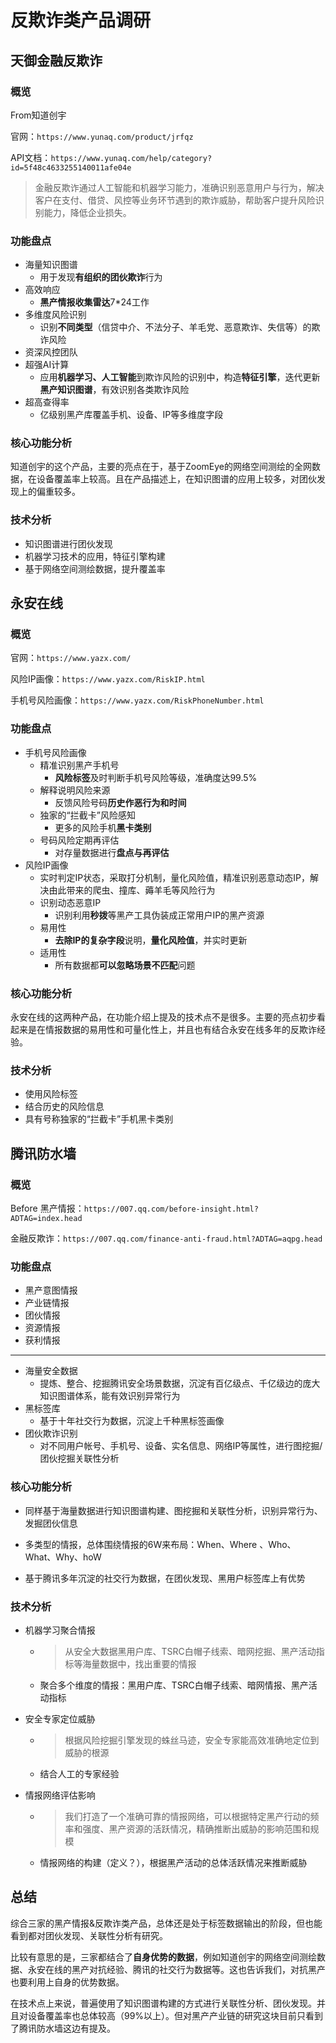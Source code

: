 # 反欺诈类产品调研

## 天御金融反欺诈

### 概览

From知道创宇

官网：`https://www.yunaq.com/product/jrfqz`

API文档：`https://www.yunaq.com/help/category?id=5f48c4633255140011afe04e`

>   金融反欺诈通过人工智能和机器学习能力，准确识别恶意用户与行为，解决客户在支付、借贷、风控等业务环节遇到的欺诈威胁，帮助客户提升风险识别能力，降低企业损失。 

### 功能盘点

-   海量知识图谱
    -   用于发现**有组织的团伙欺诈**行为
-   高效响应
    -   **黑产情报收集雷达**7*24工作
-   多维度风险识别
    -   识别**不同类型**（信贷中介、不法分子、羊毛党、恶意欺诈、失信等）的欺诈风险
-   资深风控团队
-   超强AI计算
    -   应用**机器学习、人工智能**到欺诈风险的识别中，构造**特征引擎**，迭代更新**黑产知识图谱**，有效识别各类欺诈风险
-   超高查得率
    -   亿级别黑产库覆盖手机、设备、IP等多维度字段

### 核心功能分析

知道创宇的这个产品，主要的亮点在于，基于ZoomEye的网络空间测绘的全网数据，在设备覆盖率上较高。且在产品描述上，在知识图谱的应用上较多，对团伙发现上的偏重较多。

### 技术分析

-   知识图谱进行团伙发现
-   机器学习技术的应用，特征引擎构建
-   基于网络空间测绘数据，提升覆盖率





## 永安在线

### 概览

官网：`https://www.yazx.com/`

风险IP画像：`https://www.yazx.com/RiskIP.html`

手机号风险画像：`https://www.yazx.com/RiskPhoneNumber.html`

### 功能盘点

-   手机号风险画像
    -   精准识别黑产手机号
        -   **风险标签**及时判断手机号风险等级，准确度达99.5%
    -   解释说明风险来源
        -   反馈风险号码**历史作恶行为和时间**
    -   独家的“拦截卡”风险感知
        -   更多的风险手机**黑卡类别**
    -   号码风险定期再评估
        -   对存量数据进行**盘点与再评估**
-   风险IP画像
    -   实时判定IP状态，采取打分机制，量化风险值，精准识别恶意动态IP，解决由此带来的爬虫、撞库、薅羊毛等风险行为
    -   识别动态恶意IP
        -   识别利用**秒拨**等黑产工具伪装成正常用户IP的黑产资源
    -   易用性
        -   **去除IP的复杂字段**说明，**量化风险值**，并实时更新
    -   适用性
        -   所有数据都**可以忽略场景不匹配**问题


### 核心功能分析

永安在线的这两种产品，在功能介绍上提及的技术点不是很多。主要的亮点初步看起来是在情报数据的易用性和可量化性上，并且也有结合永安在线多年的反欺诈经验。

### 技术分析

-   使用风险标签
-   结合历史的风险信息
-   具有号称独家的“拦截卡”手机黑卡类别





## 腾讯防水墙

### 概览

Before 黑产情报：`https://007.qq.com/before-insight.html?ADTAG=index.head`

金融反欺诈：`https://007.qq.com/finance-anti-fraud.html?ADTAG=aqpg.head`

### 功能盘点

-   黑产意图情报
-   产业链情报
-   团伙情报
-   资源情报
-   获利情报

---

-   海量安全数据
    -   提炼、整合、挖掘腾讯安全场景数据，沉淀有百亿级点、千亿级边的庞大知识图谱体系，能有效识别异常行为
-   黑标签库
    -   基于十年社交行为数据，沉淀上千种黑标签画像
-   团伙欺诈识别
    -   对不同用户帐号、手机号、设备、实名信息、网络IP等属性，进行图挖掘/团伙挖掘关联性分析

### 核心功能分析

-   同样基于海量数据进行知识图谱构建、图挖掘和关联性分析，识别异常行为、发掘团伙信息

-   多类型的情报，总体围绕情报的6W来布局：When、Where 、Who、What、Why、hoW
-   基于腾讯多年沉淀的社交行为数据，在团伙发现、黑用户标签库上有优势

### 技术分析

-   机器学习聚合情报

    -   >   从安全大数据黑用户库、TSRC白帽子线索、暗网挖掘、黑产活动指标等海量数据中，找出重要的情报

    -   聚合多个维度的情报：黑用户库、TSRC白帽子线索、暗网情报、黑产活动指标

-   安全专家定位威胁

    -   >   根据风险挖掘引擎发现的蛛丝马迹，安全专家能高效准确地定位到威胁的根源

    -   结合人工的专家经验

-   情报网络评估影响

    -   >   我们打造了一个准确可靠的情报网络，可以根据特定黑产行动的频率和强度、黑产资源的活跃情况，精确推断出威胁的影响范围和规模

    -   情报网络的构建（定义？），根据黑产活动的总体活跃情况来推断威胁





## 总结

综合三家的黑产情报&反欺诈类产品，总体还是处于标签数据输出的阶段，但也能看到都对团伙发现、关联性分析有研究。

比较有意思的是，三家都结合了**自身优势的数据**，例如知道创宇的网络空间测绘数据、永安在线的黑产对抗经验、腾讯的社交行为数据等。这也告诉我们，对抗黑产也要利用上自身的优势数据。

在技术点上来说，普遍使用了知识图谱构建的方式进行关联性分析、团伙发现。并且对设备覆盖率也总体较高（99%以上）。但对黑产产业链的研究这块目前只看到了腾讯防水墙这边有提及。